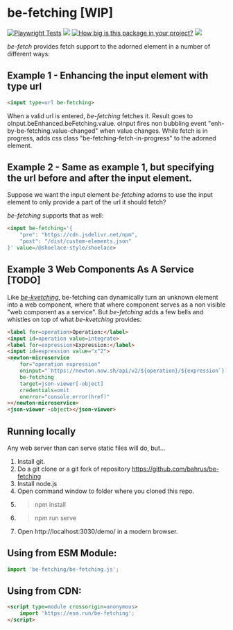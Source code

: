 # be-fetching [WIP]

[![Playwright Tests](https://github.com/bahrus/be-fetching/actions/workflows/CI.yml/badge.svg?branch=baseline)](https://github.com/bahrus/be-fetching/actions/workflows/CI.yml)
<a href="https://nodei.co/npm/be-fetching/"><img src="https://nodei.co/npm/be-fetching.png"></a>
[![How big is this package in your project?](https://img.shields.io/bundlephobia/minzip/be-fetching?style=for-the-badge)](https://bundlephobia.com/result?p=be-fetching)
<img src="http://img.badgesize.io/https://cdn.jsdelivr.net/npm/be-fetching?compression=gzip">

*be-fetch* provides fetch support to the adorned element in a number of different ways:

## Example 1 - Enhancing the input element with type url


```html
<input type=url be-fetching>
```

When a valid url is entered, *be-fetching* fetches it.  Result goes to oInput.beEnhanced.beFetching.value.  oInput fires non bubbling event "enh-by-be-fetching.value-changed" when value changes.  While fetch is in progress, adds css class "be-fetching-fetch-in-progress" to the adorned element.

## Example 2 - Same as example 1, but specifying the url before and after the input element.

Suppose we want the input element *be-fetching* adorns to use the input element to only provide a part of the url it should fetch?

*be-fetching* supports that as well:

```html
<input be-fetching='{
    "pre": "https://cdn.jsdelivr.net/npm",
    "post": "/dist/custom-elements.json"
}' value=/@shoelace-style/shoelace>
```

## Example 3 Web Components As A Service [TODO]

Like [*be-kvetching*](https://github.com/bahrus/be-kvetching), be-fetching can dynamically turn an unknown element into a web component, where that where component serves as a non visible "web component as a service".  But *be-fetching* adds a few bells and whistles on top of what *be-kvetching* provides:

```html
<label for=operation>Operation:</label>
<input id=operation value=integrate>
<label for=expression>Expression:</label>
<input id=expression value="x^2">
<newton-microservice 
    for="operation expression" 
    oninput="`https://newton.now.sh/api/v2/${operation}/${expression`}`"
    be-fetching
    target=json-viewer[-object]
    credentials=omit 
    onerror="console.error(href)"
></newton-microservice>
<json-viewer -object></json-viewer>
```



## Running locally

Any web server than can serve static files will do, but...

1.  Install git.
2.  Do a git clone or a git fork of repository https://github.com/bahrus/be-fetching
3.  Install node.js
4.  Open command window to folder where you cloned this repo.
5.  > npm install
6.  > npm run serve
7.  Open http://localhost:3030/demo/ in a modern browser.

## Using from ESM Module:

```JavaScript
import 'be-fetching/be-fetching.js';
```

## Using from CDN:

```html
<script type=module crossorigin=anonymous>
    import 'https://esm.run/be-fetching';
</script>
```


